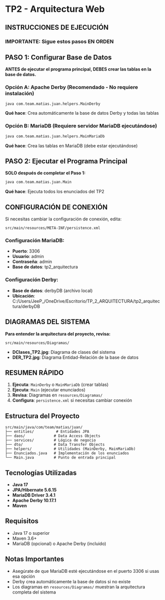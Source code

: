 # TP2 - Arquitectura Web

## INSTRUCCIONES DE EJECUCIÓN

### IMPORTANTE: Sigue estos pasos EN ORDEN

## PASO 1: Configurar Base de Datos

**ANTES de ejecutar el programa principal, DEBES crear las tablas en la base de datos.**

### Opción A: Apache Derby (Recomendado - No requiere instalación)
```bash
java com.team.matias.juan.helpers.MainDerby
```
**Qué hace**: Crea automáticamente la base de datos Derby y todas las tablas

### Opción B: MariaDB (Requiere servidor MariaDB ejecutándose)
```bash
java com.team.matias.juan.helpers.MainMariaDb
```
**Qué hace**: Crea las tablas en MariaDB (debe estar ejecutándose)

## PASO 2: Ejecutar el Programa Principal

**SOLO después de completar el Paso 1:**
```bash
java com.team.matias.juan.Main
```
**Qué hace**: Ejecuta todos los enunciados del TP2

## CONFIGURACIÓN DE CONEXIÓN

Si necesitas cambiar la configuración de conexión, edita:
```
src/main/resources/META-INF/persistence.xml
```

### Configuración MariaDB:
- **Puerto**: 3306
- **Usuario**: admin  
- **Contraseña**: admin
- **Base de datos**: tp2_arquitectura

### Configuración Derby:
- **Base de datos**: derbyDB (archivo local)
- **Ubicación**: C:/Users/JeeP_/OneDrive/Escritorio/TP_2_ARQUITECTURA/tp2_arquitectura/derbyDB

## DIAGRAMAS DEL SISTEMA

**Para entender la arquitectura del proyecto, revisa:**
```
src/main/resources/Diagramas/
```

- **DClases_TP2.jpg**: Diagrama de clases del sistema
- **DER_TP2.jpg**: Diagrama Entidad-Relación de la base de datos

## RESUMEN RÁPIDO

1. **Ejecuta**: `MainDerby` o `MainMariaDb` (crear tablas)
2. **Ejecuta**: `Main` (ejecutar enunciados)  
3. **Revisa**: Diagramas en `resources/Diagramas/`
4. **Configura**: `persistence.xml` si necesitas cambiar conexión

## Estructura del Proyecto

```
src/main/java/com/team/matias/juan/
├── entities/          # Entidades JPA
├── daos/             # Data Access Objects
├── services/         # Lógica de negocio
├── dto/              # Data Transfer Objects
├── helpers/          # Utilidades (MainDerby, MainMariaDb)
├── Enunciados.java   # Implementación de los enunciados
└── Main.java         # Punto de entrada principal
```

## Tecnologías Utilizadas

- **Java 17**
- **JPA/Hibernate 5.6.15**
- **MariaDB Driver 3.4.1**
- **Apache Derby 10.17.1**
- **Maven**

## Requisitos

- Java 17 o superior
- Maven 3.6+
- MariaDB (opcional) o Apache Derby (incluido)

## Notas Importantes

- Asegúrate de que MariaDB esté ejecutándose en el puerto 3306 si usas esa opción
- Derby crea automáticamente la base de datos si no existe
- Los diagramas en `resources/Diagramas/` muestran la arquitectura completa del sistema
